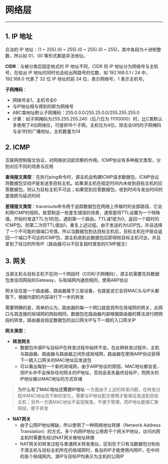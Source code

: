 # 网络层

---

## 1. IP 地址

合法的 IP 地址：(1 ~ 255).(0 ~ 255).(0 ~ 255).(0 ~ 255)，其中各段为十进制整数，所以如 01、00 等形式都是非法地址。

**CIDR**：与被分类后固定格式的 IP 地址不同，CIDR 将 IP 地址分为网络号与主机号，在给出 IP 地址的同时也会给出网路号的位数，如 192.168.0.1 / 24 中，192.168.0 代表了 32 位 IP 地址的前 24 位，表示网络号，1 表示主机号。

**子网掩码**：

* 网络号全1，主机号全0
* 与IP地址相与得到的即为网络号
* ABC类地址默认子网掩码：255.0.0.0/255.25.0.0/255.255.255.0
* 计算：如子网掩码为255.255.255.240（后八位为 11110000）时，比C类默认多使用了4位网络位，可提供16个子网，主机位为4位，除去全0时的子网掩码与全1时的广播地址，主机数量为14

## 2. ICMP

互联网控制报文协议，对网络状况起侦察的作用。ICMP协议有多种报文类型，分别对应不同的场景与应用

**查询报文类型**：在执行ping命令时，源主机会构建ICMP请求数据包，ICMP协议将数据包交给IP层发送至目标主机。如果源主机在规定时间内未收到目标主机的应答数据包，则认为目标主机不可达；如果受到应答数据包，收到时间与发出时间的差值即为延迟时间

**差错报文类型**：traceroute命令用于追踪数据包在网络上传输时的全部路径，它会利用ICMP的规则，故意制造一些差生错误的场景，通常是将TTL设置为一个特殊值。开始时发送TTL为1的包，遇到第一个路由，TTL减1变为0，返回一个超时的ICMP包，则第二次将TTL值加1，重复上述过程。由于发送的为UDP包，并且选择了一个不可能的值端口号值，所以当数据包到达目标主机后，目标主机在IP层会返回一个端口不可达的ICMP包，源主机收到此数据包后即得知目标主机可达，并且拿到了经过的所有IP（路由器可以不回复超时类型的ICMP报文）

## 3. 网关

当源主机与目标主机不在同一个网段时（CIDR/子网掩码），源主机需要先将数据包发往同网段的Gateway，与局域网内通信相同，使用ARP协议

网关往往是一个路由器，路由器属于三层设备，也就是说它会将MAC头与IP头都取下，根据内部的内容进行下一步的转发

需要明确的是，简单的认为，路由器的每一个网口就是其所在局域网的网关，此网口与其连接的局域网的网段相同，数据包在路由器内部根据路由器的算法进行跨网段的转发，路由器会指定数据包的出口网关IP与下一跳的入口网关IP

**网关类型**：

* **转发网关**
  * 数据包中源IP与目标IP在转发过程中始终不变。在此种转发过程中，主机与路由器、路由器与路由器之间形成局域网，路由器在使用ARP协议获得下一跳入口网关的MAC地址后发送包
  * 可以看出每到一个新的局域网，由于ARP协议的原因，MAC地址都会变，但IP头中不会保存任何网关的IP地址，否则会丢失最终目标IP，而网关的IP地址被以MAC地址的方式存储

> **为什么有了MAC地址还需要IP地址**
> 一方面由于上述的转发问题，在转发过程中MAC地址在不断的变化，需要与IP地址配合使用才能保证发送到目标主机；另外一方面MAC地址不呈现聚类，不便于管理，而IP地址能够汇聚网段，便于转发

* **NAT网关**
  * 由于公网IP地址稀缺，所以使用了一种网络地址转换（Network Address Translation）的方式，多个内网IP地址公用若干个网关IP地址，访问内网主机时需要先经过NAT网关做地址转换
  * NAT网关的转发过程与普通网关转发类似，区别在于只有当数据包分别处于源主机与目标主机所在的局域网时，各自的IP才能使用内网IP，在中间的各个局域网内，源IP与目标IP均表示为主机的公网IP
